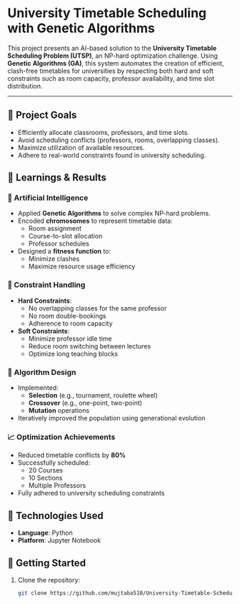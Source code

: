 # University Timetable Scheduling with Genetic Algorithms

This project presents an AI-based solution to the **University Timetable Scheduling Problem (UTSP)**, an NP-hard optimization challenge. Using **Genetic Algorithms (GA)**, this system automates the creation of efficient, clash-free timetables for universities by respecting both hard and soft constraints such as room capacity, professor availability, and time slot distribution.

---



## 🎯 Project Goals

- Efficiently allocate classrooms, professors, and time slots.
- Avoid scheduling conflicts (professors, rooms, overlapping classes).
- Maximize utilization of available resources.
- Adhere to real-world constraints found in university scheduling.



## 🧠 Learnings & Results

### 🤖 Artificial Intelligence
- Applied **Genetic Algorithms** to solve complex NP-hard problems.
- Encoded **chromosomes** to represent timetable data:
  - Room assignment
  - Course-to-slot allocation
  - Professor schedules
- Designed a **fitness function** to:
  - Minimize clashes
  - Maximize resource usage efficiency

### 📐 Constraint Handling
- **Hard Constraints**:
  - No overlapping classes for the same professor
  - No room double-bookings
  - Adherence to room capacity
- **Soft Constraints**:
  - Minimize professor idle time
  - Reduce room switching between lectures
  - Optimize long teaching blocks

### 🔬 Algorithm Design
- Implemented:
  - **Selection** (e.g., tournament, roulette wheel)
  - **Crossover** (e.g., one-point, two-point)
  - **Mutation** operations
- Iteratively improved the population using generational evolution

### 📈 Optimization Achievements
- Reduced timetable conflicts by **80%**
- Successfully scheduled:
  - 20 Courses
  - 10 Sections
  - Multiple Professors
- Fully adhered to university scheduling constraints



## 🧩 Technologies Used

- **Language**: Python
- **Platform**: Jupyter Notebook




## 🚀 Getting Started

1. Clone the repository:
   ```bash
   git clone https://github.com/mujtaba510/University-Timetable-Scheduling-with-Genetic-Algorithms.git


